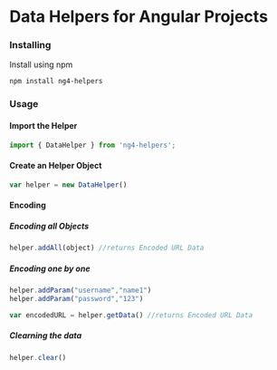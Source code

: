# Data Helpers for Angular Projects

### Installing

Install using npm

```
npm install ng4-helpers
```

### Usage

#### Import the Helper

```js
import { DataHelper } from 'ng4-helpers';
```

#### Create an Helper Object

```js
var helper = new DataHelper()
```

#### Encoding 

##### Encoding all Objects

```js
helper.addAll(object) //returns Encoded URL Data
```

##### Encoding one by one

```js
helper.addParam("username","name1")
helper.addParam("password","123")

var encodedURL = helper.getData() //returns Encoded URL Data
```

##### Clearning the data

```js
helper.clear()
```
